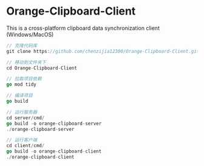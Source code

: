 # Orange-Clipboard-Client
This is a cross-platform clipboard data synchronization client (Windows/MacOS)

```go
// 克隆代码库
git clone https://github.com/chenzijia12300/Orange-Clipboard-Client.git

// 移动到文件夹下
cd Orange-Clipboard-Client

// 拉取项目依赖
go mod tidy

// 编译项目
go build

// 运行服务器
cd server/cmd/
go build -o orange-clipboard-server
./orange-clipboard-server

// 运行客户端
cd client/cmd/
go build -o orange-clipboard-client
./orange-clipboard-client
```

